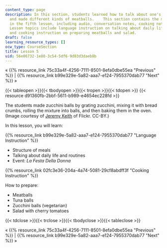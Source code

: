 ```yaml
---
content_type: page
description: In this section, students learned how to talk about one's daily life
  and made different kinds of meatballs.    This section contains the materials used
  in the fifth lesson, including audio, conversation notes, cooking notes, and assignments.
  Lesson topics include language instruction on talking about daily life and routines,
  and cooking instruction on preparing meatballs and salad.
draft: false
learning_resource_types: []
ocw_type: CourseSection
title: Lesson 5
uid: 56e06732-1e88-3c54-5df6-9d03d3daeb8b
---
```

« {{% resource_link 75c33a4f-4256-7111-8501-8efa0dbe55ea "Previous" %}} | {{% resource_link b99e329e-5a82-aaa7-e124-7955370dab77 "Next" %}} »

{{< tableopen >}}{{< tbodyopen >}}{{< tropen >}}{{< tdopen >}}
{{< resource d91360fb-2bbf-5611-b989-e4654ec228fd >}}

The students made zucchini balls by grating zucchini, mixing it with bread crumbs, rolling the mixture into balls, and then baking them in the oven. (Image courtesy of [Jeremy Keith](http://www.flickr.com/photos/74105777@N00/3817108671/in/photolist-6PiFqt-6PnNDG-6Pyro8-6PKxLh-6PRo9C-6RbjuN-6STKjM-6SXGQS-6V3vGF-6VmSYD-72nYff-72PXPR-773HFF-77eZPH-77JDDd-79WRxd-79WRG5-7a9j4w-7jAGbH-7t4Bfs-7ugvQN-e6NX18-e7aD69-8Ldgdy-bpGz4X-8wdoJ5-9R4v42-9diDWC-a4zmK9-a4zpAu-amju5j-cf5QS3-9dbfQk-aNLWKZ-aNLXvX-7LvryL-8NyUaq-9cKidD-7Gvs8J-8EgCVh-9BhizJ-9BhiAJ-8b1bnm-7XzRHT-bpGyED-bVAQmT-7W7nGA-an1Gpd-aoCiFK-bpGzon-agVNjQ) of Flickr. CC-BY.)

In this lesson, you will learn:

{{% resource_link b99e329e-5a82-aaa7-e124-7955370dab77 "Language Instruction" %}}

- Structure of meals
- Talking about daily life and routines
- Event: _La Festa Della Donna_

{{% resource_link 02fc3e36-204a-4a74-5081-29cf8abdff3f "Cooking Instruction" %}}

How to prepare:

- Meatballs
- Tuna balls
- Zucchini balls (vegetarian)
- Salad with cherry tomatoes

{{< tdclose >}}{{< trclose >}}{{< tbodyclose >}}{{< tableclose >}}

« {{% resource_link 75c33a4f-4256-7111-8501-8efa0dbe55ea "Previous" %}} | {{% resource_link b99e329e-5a82-aaa7-e124-7955370dab77 "Next" %}} »
